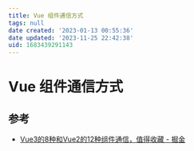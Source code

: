 ```yaml
---
title: Vue 组件通信方式
tags: null
date created: '2023-01-13 00:55:36'
date updated: '2023-11-25 22:42:38'
uid: 1683439291143
---
```


# Vue 组件通信方式

## 参考

- [Vue3的8种和Vue2的12种组件通信，值得收藏 - 掘金](https://juejin.cn/post/6999687348120190983)
